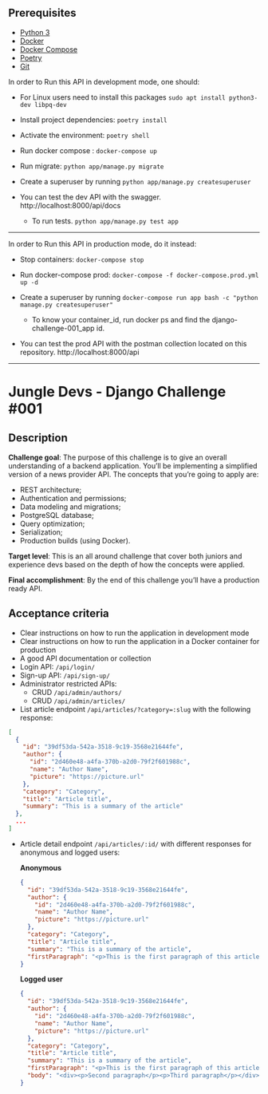 ## Prerequisites

- [Python 3](https://www.python.org)
- [Docker](https://www.docker.com)
- [Docker Compose](https://docs.docker.com/compose/)
- [Poetry](https://python-poetry.org/)
- [Git](https://git-scm.com/)


In order to Run this API in development mode, one should:

- For Linux users need to install this packages
    `sudo apt install python3-dev libpq-dev`
    
- Install project dependencies:
    `poetry install`

- Activate the environment:
    `poetry shell`

- Run docker compose :
    `docker-compose up`

- Run migrate:
    `python app/manage.py migrate`

- Create a superuser by running 
    `python app/manage.py createsuperuser`

- You can test the dev API with the swagger.
    http://localhost:8000/api/docs
    - To run tests.
      `python app/manage.py test app`

*************************************************************************************************************************

In order to Run this API in production mode, do it instead:

- Stop containers:
    `docker-compose stop`
    
- Run docker-compose prod:
    `docker-compose -f docker-compose.prod.yml up -d`

- Create a superuser by running 
    `docker-compose run app bash -c "python manage.py createsuperuser"`
    - To know your container_id, run docker ps and find the django-challenge-001_app id.
    
- You can test the prod API with the postman collection located on this repository.
    http://localhost:8000/api


**************************************************************************************************************************

# Jungle Devs - Django Challenge #001

## Description

**Challenge goal**: The purpose of this challenge is to give an overall understanding of a backend application. You’ll be implementing a simplified version of a news provider API. The concepts that you’re going to apply are:

- REST architecture;
- Authentication and permissions;
- Data modeling and migrations;
- PostgreSQL database;
- Query optimization;
- Serialization;
- Production builds (using Docker).

**Target level**: This is an all around challenge that cover both juniors and experience devs based on the depth of how the concepts were applied.

**Final accomplishment**: By the end of this challenge you’ll have a production ready API.

## Acceptance criteria

- Clear instructions on how to run the application in development mode
- Clear instructions on how to run the application in a Docker container for production
- A good API documentation or collection
- Login API: `/api/login/`
- Sign-up API: `/api/sign-up/`
- Administrator restricted APIs:
  - CRUD `/api/admin/authors/`
  - CRUD `/api/admin/articles/`
- List article endpoint `/api/articles/?category=:slug` with the following response:
```json
[
  {
    "id": "39df53da-542a-3518-9c19-3568e21644fe",
    "author": {
      "id": "2d460e48-a4fa-370b-a2d0-79f2f601988c",
      "name": "Author Name",
      "picture": "https://picture.url"
    },
    "category": "Category",
    "title": "Article title",
    "summary": "This is a summary of the article"
  },
  ...
]
```
- Article detail endpoint `/api/articles/:id/` with different responses for anonymous and logged users:

    **Anonymous**
    ```json
    {
      "id": "39df53da-542a-3518-9c19-3568e21644fe",
      "author": {
        "id": "2d460e48-a4fa-370b-a2d0-79f2f601988c",
        "name": "Author Name",
        "picture": "https://picture.url"
      },
      "category": "Category",
      "title": "Article title",
      "summary": "This is a summary of the article",
      "firstParagraph": "<p>This is the first paragraph of this article</p>"
    }
    ```

    **Logged user**
    ```json
    {
      "id": "39df53da-542a-3518-9c19-3568e21644fe",
      "author": {
        "id": "2d460e48-a4fa-370b-a2d0-79f2f601988c",
        "name": "Author Name",
        "picture": "https://picture.url"
      },
      "category": "Category",
      "title": "Article title",
      "summary": "This is a summary of the article",
      "firstParagraph": "<p>This is the first paragraph of this article</p>",
      "body": "<div><p>Second paragraph</p><p>Third paragraph</p></div>"
    }
    ```

